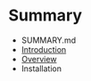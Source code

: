 # Summary

* SUMMARY.md
* [Introduction](introduction.md)
* [Overview](overview.md)
* Installation

